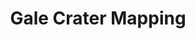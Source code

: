 ---
title: "Gale Crater Mapping"
excerpt: "To assist with the Curiosity rover team's future science planning, I mapped out a region of Mt. Sharp with some stunning discuveries.<br/><img src='/images/MAP_FINAL.PNG'>"
collection: portfolio
---